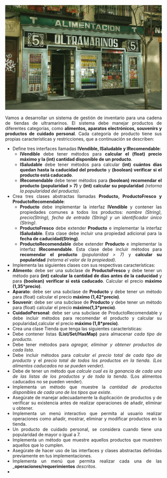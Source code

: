<div align="justify">

<img src="img/ultramarinos.png">

Vamos a desarrollar un sistema de gestión de inventario para una cadena de tiendas de ultramarinos. El sistema debe manejar productos de diferentes categorías, como __alimentos, aparatos electrónicos, souvenirs y productos de cuidado personal__. Cada categoría de producto tiene sus propias características y restricciones, que a continuación se describen:

- Define tres interfaces llamadas __IVendible, ISaludable y IRecomendable__:
  - __IVendible__ debe tener métodos para __calcular el (float) precio máximo y la (int) cantidad disponible de un producto__.
  - __ISaludable__ debe tener métodos para calcular __(int) cuántos días quedan hasta la caducidad del producto__ y __(boolean) verificar si el producto está caducado__.
  - __IRecomendable__ debe tener métodos para __(boolean) recomendar el producto (popularidad > 7)__ y __(int) calcular su popularidad__ _(retorna la popularidad del producto)_.
- Crea tres clases abstractas llamadas __Producto, ProductoFresco  y ProductoRecomendable__:
  - __Producto__ debe implementar la interfaz __IVendible__ y contener las propiedades comunes a todos los productos: _nombre (String), precio(String), fecha de entrada (String) y un identificador único (String)_.
  - __ProductoFresco__ debe extender __Producto__ e implementar la interfaz __ISaludable__. Esta clase debe incluir una propiedad adicional para la __fecha de caducidad(String)__.
  - __ProductoRecomendable__ debe extender __Producto__ e implementar la interfaz __IRecomendable__. Esta clase debe incluir métodos para __recomendar el producto__ _(popularidad > 7)_ y __calcular su popularidad__ _(retorna el valor de la propiedad)_.
- Implementa las siguientes clases con sus respectivas características:
-  __Alimento__: debe ser una subclase de __ProductoFresco__ y debe tener un método para __(int) calcular la cantidad de días antes de la caducidad__ y para __(boolean) verificar si está caducado__. Calcular el precio __máximo (1,35*precio)__.
- __Aparato__: debe ser una subclase de __Producto__ y debe tener un método para (float) calcular el precio __máximo (1,42*precio)__.
- __Souvenir__: debe ser una subclase de __Producto__ y debe tener un método para (float) calcular el precio __máximo(1,3*precio)__.
- __CuidadoPersonal__: debe ser una subclase de ProductoRecomendable y debe incluir métodos para recomendar el producto y calcular su popularidad,calcular el precio __máximo (1,8*precio)__.
- Crea una clase Tienda que tenga las siguientes características:
- Debe contener listas __(List/Set/HasMap)__ para almacenar _cada tipo de producto_.
- Debe tener métodos para _agregar, eliminar y obtener productos de cada lista_.
- Debe incluir métodos para _calcular el precio total de cada tipo de producto_ y el _precio total de todos los productos en la tienda_. _(Los alimentos caducados no se pueden vender)_.
- Debe de tener un método que _calcule cual es la ganancia de cada una de las listas de los productos y de toda la tienda_. (Los alimentos caducados no se pueden vender).
- Implementa un método que muestre la _cantidad de productos disponibles de cada uno de los tipos que existe_.
- Asegúrate de manejar adecuadamente la duplicación de productos y de verificar su existencia antes de realizar operaciones de añadir, eliminar u obtener.
- Implementa un menú interactivo que permita al usuario realizar operaciones como añadir, mostrar, eliminar y modificar productos en la tienda.
- Un producto de cuidado personal, se considera cuando tiene una popularidad de mayor o igual a 7.
- Implementa un método que muestre aquellos productos que muestren aquellos que lo cumplen.
- Asegúrate de hacer uso de las interfaces y clases abstractas definidas previamente en tus implementaciones.
- Implementa un menú que permita realizar cada una de las ___operaciones/requerimientos__ _descritos_.
- 
</div>